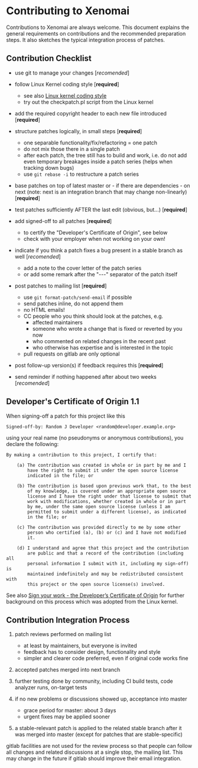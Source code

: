 Contributing to Xenomai
=======================

Contributions to Xenomai are always welcome. This document explains the general
requirements on contributions and the recommended preparation steps. It also
sketches the typical integration process of patches.


Contribution Checklist
----------------------

- use git to manage your changes [*recomended*]

- follow Linux Kernel coding style [**required**]
    - see also [Linux kernel coding style](https://www.kernel.org/doc/html/latest/process/coding-style.html)
    - try out the checkpatch.pl script from the Linux kernel

- add the required copyright header to each new file introduced [**required**]

- structure patches logically, in small steps [**required**]
    - one separable functionality/fix/refactoring = one patch
    - do not mix those there in a single patch
    - after each patch, the tree still has to build and work, i.e. do not add
      even temporary breakages inside a patch series (helps when tracking down
      bugs)
    - use `git rebase -i` to restructure a patch series

- base patches on top of latest master or - if there are dependencies - on next
  (note: next is an integration branch that may change non-linearly) [**required**]

- test patches sufficiently AFTER the last edit (obvious, but...) [**required**]

- add signed-off to all patches [**required**]
    - to certify the "Developer's Certificate of Origin", see below
    - check with your employer when not working on your own!

- indicate if you think a patch fixes a bug present in a stable branch as well [*recomended*]
    - add a note to the cover letter of the patch series
    - or add some remark after the "---" separator of the patch itself

- post patches to mailing list [**required**]
    - use `git format-patch/send-email` if possible
    - send patches inline, do not append them
    - no HTML emails!
    - CC people who you think should look at the patches, e.g.
      - affected maintainers
      - someone who wrote a change that is fixed or reverted by you now
      - who commented on related changes in the recent past
      - who otherwise has expertise and is interested in the topic
    - pull requests on gitlab are only optional

- post follow-up version(s) if feedback requires this [**required**]

- send reminder if nothing happened after about two weeks [*recomended*]


Developer's Certificate of Origin 1.1
-------------------------------------

When signing-off a patch for this project like this

    Signed-off-by: Random J Developer <random@developer.example.org>

using your real name (no pseudonyms or anonymous contributions), you declare the
following:

    By making a contribution to this project, I certify that:

        (a) The contribution was created in whole or in part by me and I
            have the right to submit it under the open source license
            indicated in the file; or

        (b) The contribution is based upon previous work that, to the best
            of my knowledge, is covered under an appropriate open source
            license and I have the right under that license to submit that
            work with modifications, whether created in whole or in part
            by me, under the same open source license (unless I am
            permitted to submit under a different license), as indicated
            in the file; or

        (c) The contribution was provided directly to me by some other
            person who certified (a), (b) or (c) and I have not modified
            it.

        (d) I understand and agree that this project and the contribution
            are public and that a record of the contribution (including all
            personal information I submit with it, including my sign-off) is
            maintained indefinitely and may be redistributed consistent with
            this project or the open source license(s) involved.

See also [Sign your work - the Developer’s Certificate of Origin](https://www.kernel.org/doc/html/latest/process/submitting-patches.html#sign-your-work-the-developer-s-certificate-of-origin)
for further background on this process which was adopted from the Linux kernel.


Contribution Integration Process
--------------------------------

1. patch reviews performed on mailing list
    * at least by maintainers, but everyone is invited
    * feedback has to consider design, functionality and style
    * simpler and clearer code preferred, even if original code works fine

2. accepted patches merged into next branch

3. further testing done by community, including CI build tests, code analyzer
   runs, on-target tests

4. if no new problems or discussions showed up, acceptance into master
    * grace period for master: about 3 days
    * urgent fixes may be applied sooner

5. a stable-relevant patch is applied to the related stable branch after it was
   merged into master (except for patches that are stable-specific)

gitlab facilities are not used for the review process so that people can follow
all changes and related discussions at a single stop, the mailing list. This
may change in the future if gitlab should improve their email integration.
